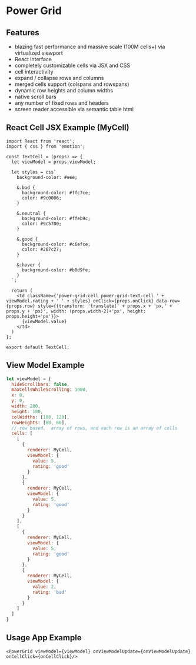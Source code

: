 # Power Grid

## Features
* blazing fast performance and massive scale (100M cells+) via virtualized viewport
* React interface
* completely customizable cells via JSX and CSS
* cell interactivity
* expand / collapse rows and columns
* merged cells support (colspans and rowspans)
* dynamic row heights and column widths
* native scroll bars
* any number of fixed rows and headers
* screen reader accessible via semantic table html

## React Cell JSX Example (MyCell)


```JSX
import React from 'react';
import { css } from 'emotion';

const TextCell = (props) => {
  let viewModel = props.viewModel;

  let styles = css`
    background-color: #eee;

    &.bad {
      background-color: #ffc7ce;
      color: #9c0006;
    }

    &.neutral {
      background-color: #ffeb9c;
      color: #9c5700;
    }

    &.good {
      background-color: #c6efce;
      color: #267c27;
    }

    &:hover {
      background-color: #b0d9fe;
    }
  `;

  return (
    <td className={'power-grid-cell power-grid-text-cell ' + viewModel.rating + ' ' + styles} onClick={props.onClick} data-row={props.row} style={{transform: 'translate(' + props.x + 'px,' + props.y + 'px)', width: (props.width-2)+'px', height: props.height+'px'}}>
      {viewModel.value}
    </td>
  )
};

export default TextCell;
```

## View Model Example 

```javascript
let viewModel = {
  hideScrollbars: false,
  maxCellsWhileScrolling: 1000,
  x: 0,
  y: 0,
  width: 200,
  height: 100,
  colWidths: [100, 120],
  rowHeights: [80, 60],
  // row based.  array of rows, and each row is an array of cells
  cells: [
    [
      {
        renderer: MyCell,
        viewModel: {
          value: 5,
          rating: 'good'
        }
      },
      {
        renderer: MyCell,
        viewModel: {
          value: 5,
          rating: 'good'
        }
      }
    ],
    [
      {
        renderer: MyCell,
        viewModel: {
          value: 5,
          rating: 'good'
        }
      },
      {
        renderer: MyCell,
        viewModel: {
          value: 2,
          rating: 'bad'
        }
      }
    ]
  ]
}
```

## Usage App Example

```JSX
<PowerGrid viewModel={viewModel} onViewModelUpdate={onViewModelUpdate} onCellClick={onCellClick}/>
```

